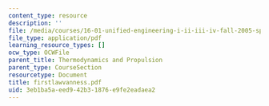 ```yaml
---
content_type: resource
description: ''
file: /media/courses/16-01-unified-engineering-i-ii-iii-iv-fall-2005-spring-2006/3eb1ba5aeed942b31876e9fe2eadaea2_firstlawvanness.pdf
file_type: application/pdf
learning_resource_types: []
ocw_type: OCWFile
parent_title: Thermodynamics and Propulsion
parent_type: CourseSection
resourcetype: Document
title: firstlawvanness.pdf
uid: 3eb1ba5a-eed9-42b3-1876-e9fe2eadaea2
---
```

